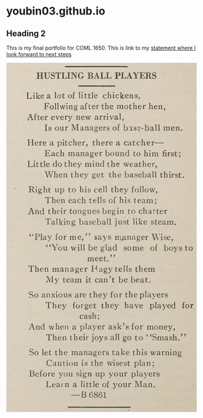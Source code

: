 # youbin03.github.io
## Heading 2

This is my final portfolio for COML 1650.
This is link to my [statement where I look forward to next steps](lookingforward.html)

![Hustling ball players](hustling.jpg)

